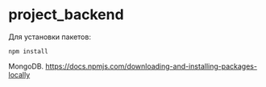 # project_backend
Для установки пакетов:
```
npm install
```
MongoDB.
https://docs.npmjs.com/downloading-and-installing-packages-locally
